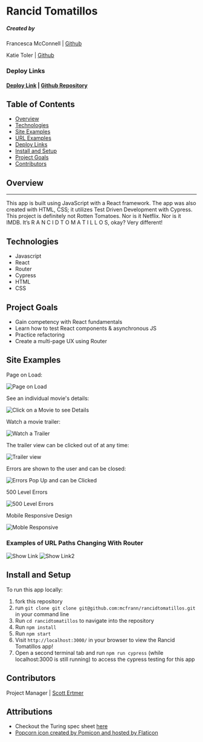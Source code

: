 # Rancid Tomatillos

##### Created by


Francesca McConnell | [Github](https://github.com/mcfrann)


Katie Toler | [Github](https://github.com/KATIETOLER)

### Deploy Links
#### [Deploy Link](https://the-rancid-tomatillos.herokuapp.com/) | [Github Repository](https://github.com/mcfrann/RancidTomatillos)

## Table of Contents
- [Overview](#overview)
- [Technologies](#technologies)
- [Site Examples](#screenshots)
- [URL Examples](#Examples)
- [Deploy Links](#links)
- [Install and Setup](#Install)
- [Project Goals](#Goals)
- [Contributors](#contributors)

## Overview
---
This app is built using JavaScript with a React framework. The app was also created with HTML, CSS; it utilizes Test Driven Development with Cypress.
This project is definitely not Rotten Tomatoes. Nor is it Netflix. Nor is it IMDB. It’s R A N C I D T O M A T I L L O S, okay? Very different!

## Technologies
- Javascript
- React
- Router
- Cypress
- HTML
- CSS

## Project Goals
- Gain competency with React fundamentals
- Learn how to test React components & asynchronous JS
- Practice refactoring
- Create a multi-page UX using Router

## Site Examples
Page on Load:

![Page on Load](https://media0.giphy.com/media/U2zJLmKAdcrmFbPNKW/giphy.gif)

See an individual movie's details:

![Click on a Movie to see Details](https://media3.giphy.com/media/hyr3iaa8rsAWLpFDqy/giphy.gif)

Watch a movie trailer:

![Watch a Trailer](https://media2.giphy.com/media/5Yd8m6OytadF2aatVJ/giphy.gif)

The trailer view can be clicked out of at any time:

![Trailer view](https://media2.giphy.com/media/MsfPZvrYdz4wYSrRDB/giphy.gif)

Errors are shown to the user and can be closed:

![Errors Pop Up and can be Clicked](https://media4.giphy.com/media/O5YA3EnYJGQuYERTyP/giphy.gif)

500 Level Errors

![500 Level Errors](https://media0.giphy.com/media/N8GKg4WV39ooC5d2zJ/giphy.gif)


Mobile Responsive Design

![Moble Responsive](https://media0.giphy.com/media/hALak3PdxDBgMp42Wm/giphy.gif)

### Examples of URL Paths Changing With Router
![Show Link](https://user-images.githubusercontent.com/68283157/161598335-ba3e0b91-8da1-45ad-b566-6e4559892789.png)
![Show Link2](https://user-images.githubusercontent.com/68283157/161598380-ac5869c0-3d72-488c-8c08-ae34f0885cb7.png)

## Install and Setup
To run this app locally:
1. fork this repository
2. run `git clone git clone git@github.com:mcfrann/rancidtomatillos.git` in your command line
3. Run `cd rancidtomatillos` to navigate into the repository
4. Run `npm install`
5. Run `npm start`
6. Visit `http://localhost:3000/` in your browser to view the Rancid Tomatillos app!
7. Open a second terminal tab and run `npm run cypress` (while localhost:3000 is still running) to access the cypress testing for this app

## Contributors
Project Manager | [Scott Ertmer](https://github.com/sertmer)

## Attributions
- Checkout the Turing spec sheet [here](https://frontend.turing.edu/projects/module-3/rancid-tomatillos-v3.html)
- [Popcorn icon created by Pomicon and hosted by Flaticon](https://www.flaticon.com/free-icons/popcorn)
